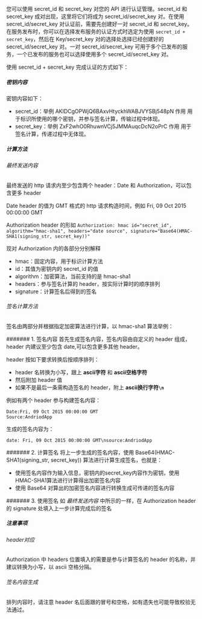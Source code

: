 您可以使用 secret_id 和 secret_key 对您的 API 进行认证管理。secret_id 和 secret_key 成对出现，这里将它们将成为 secret_id/secret_key 对。在使用 secret_id/secret_key 对认证前，需要先创建好一对 secret_id 和 secret_key。在服务发布时，你可以在选择发布服务的认证方式时选定为使用 `secret_id + secret_key`，然后在 Key/secret_key 对的选择处选择已经创建好的 secret_id/secret_key 对。一对 secret_id/secret_key 可用于多个已发布的服务，一个已发布的服务也可以选择使用多个 secret_id/secret_key 对。

使用 secret_id + secret_key 完成认证的方式如下：

##### 密钥内容

密钥内容如下：

* secret_id：举例 AKIDCgOPWjQ6BAxvHtyckhWABJVYSBj548pN 作用 用于标识所使用的哪个密钥，并参与签名计算，传输过程中体现。
* secret_key：举例  ZxF2whO0RhuwnVCj5JMMAuqcDcN2oPrC 作用 用于签名计算，传递过程中无体现。

##### 计算方法

###### 最终发送内容
最终发送的 http 请求内至少包含两个 header：Date 和 Authorization，可以包含更多 header

Date header 的值为 GMT 格式的 http 请求构造时间，例如 Fri, 09 Oct 2015 00:00:00 GMT

Authorization header 的形如 `Authorization: hmac id="secret_id", algorithm="hmac-sha1", headers="date source", signature="Base64(HMAC-SHA1(signing_str, secret_key))"`

现对 Authorization 内的各部分分别解释

* hmac：固定内容，用于标识计算方法
* id：其值为密钥内的 secret_id 的值
* algorithm：加密算法，当前支持的是 hmac-sha1
* headers：参与签名计算的 header，按实际计算时的顺序排列
* signature：计算签名后得到的签名

###### 签名计算方法
签名由两部分并根据指定加密算法进行计算，以 hmac-sha1 算法举例：

####### 1. 签名内容
首先生成签名内容，签名内容由自定义的 header 组成，header 内建议至少包含 date,可以包含更多其他 header。

header 按如下要求转换后按顺序排列：
* header 名转换为小写，跟上 **ascii字符** 和 **ascii空格字符**
* 然后附加 header 值
* 如果不是最后一条需构造签名的 header，附上 **ascii换行字符`\n`**

例如有两个 header 参与构建签名内容：
```
Date:Fri, 09 Oct 2015 00:00:00 GMT
Source:AndriodApp
```
生成的签名内容为：
```
date: Fri, 09 Oct 2015 00:00:00 GMT\nsource:AndriodApp
```

####### 2. 计算签名
将上一步生成的签名内容，使用 Base64(HMAC-SHA1(signing_str, secret_key)) 算法进行计算生成签名，也就是：
* 使用签名内容作为输入信息，密钥内的secret_key内容作为密钥，使用HMAC-SHA1算法进行计算得出加密签名内容
* 使用 Base64 对算出的加密签名内容进行转换生成可传递的签名内容

####### 3. 使用签名
如 *最终发送内容* 中所示的一样，在 Authorization header 的 signature 处填入上一步计算完成后的签名

##### 注意事项

###### header对应

Authorization 中 headers 位置填入的需要是参与计算签名的 header 的名称，并建议转换为小写，以 ascii 空格分隔。

###### 签名内容生成

排列内容时，请注意 header 名后面跟的冒号和空格，如有遗失也可能导致校验无法通过。

